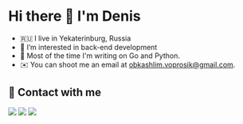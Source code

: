 # Hi there 👋  I'm Denis
- 🇷🇺 I live in Yekaterinburg, Russia
- 👀 I’m interested in back-end development
- 🦫 Most of the time I'm writing on Go and Python.
- ✉️ You can shoot me an email at obkashlim.voprosik@gmail.com.

## 🤝 Contact with me

[![](https://img.shields.io/badge/-denchickkk-blue?logo=telegram)](https://t.me/denchickkk)
[![](https://img.shields.io/badge/-obkashlim.voprosik%40gmail.com-red)](mailto:obkashlim.voprosik@gmail.com)
[![](https://img.shields.io/badge/-Denis%20Volkov-blue?logo=linkedin)](https://linkedin.com/in/denchick)
